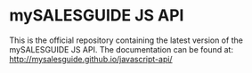 # mySALESGUIDE JS API

This is the official repository containing the latest version of the mySALESGUIDE JS API.
The documentation can be found at: http://mysalesguide.github.io/javascript-api/
